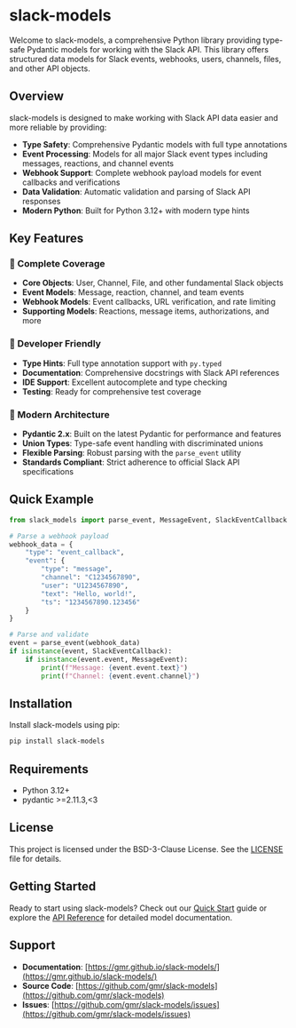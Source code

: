 # slack-models

Welcome to slack-models, a comprehensive Python library providing type-safe Pydantic models for working with the Slack API. This library offers structured data models for Slack events, webhooks, users, channels, files, and other API objects.

## Overview

slack-models is designed to make working with Slack API data easier and more reliable by providing:

- **Type Safety**: Comprehensive Pydantic models with full type annotations
- **Event Processing**: Models for all major Slack event types including messages, reactions, and channel events
- **Webhook Support**: Complete webhook payload models for event callbacks and verifications
- **Data Validation**: Automatic validation and parsing of Slack API responses
- **Modern Python**: Built for Python 3.12+ with modern type hints

## Key Features

### 🎯 Complete Coverage
- **Core Objects**: User, Channel, File, and other fundamental Slack objects
- **Event Models**: Message, reaction, channel, and team events
- **Webhook Models**: Event callbacks, URL verification, and rate limiting
- **Supporting Models**: Reactions, message items, authorizations, and more

### 🔧 Developer Friendly
- **Type Hints**: Full type annotation support with `py.typed`
- **Documentation**: Comprehensive docstrings with Slack API references
- **IDE Support**: Excellent autocomplete and type checking
- **Testing**: Ready for comprehensive test coverage

### 🚀 Modern Architecture
- **Pydantic 2.x**: Built on the latest Pydantic for performance and features
- **Union Types**: Type-safe event handling with discriminated unions
- **Flexible Parsing**: Robust parsing with the `parse_event` utility
- **Standards Compliant**: Strict adherence to official Slack API specifications

## Quick Example

```python
from slack_models import parse_event, MessageEvent, SlackEventCallback

# Parse a webhook payload
webhook_data = {
    "type": "event_callback",
    "event": {
        "type": "message",
        "channel": "C1234567890",
        "user": "U1234567890",
        "text": "Hello, world!",
        "ts": "1234567890.123456"
    }
}

# Parse and validate
event = parse_event(webhook_data)
if isinstance(event, SlackEventCallback):
    if isinstance(event.event, MessageEvent):
        print(f"Message: {event.event.text}")
        print(f"Channel: {event.event.channel}")
```

## Installation

Install slack-models using pip:

```bash
pip install slack-models
```

## Requirements

- Python 3.12+
- pydantic >=2.11.3,<3

## License

This project is licensed under the BSD-3-Clause License. See the [LICENSE](https://github.com/gmr/slack-models/blob/main/LICENSE) file for details.

## Getting Started

Ready to start using slack-models? Check out our [Quick Start](quickstart.md) guide or explore the [API Reference](api/models.md) for detailed model documentation.

## Support

- **Documentation**: [https://gmr.github.io/slack-models/](https://gmr.github.io/slack-models/)
- **Source Code**: [https://github.com/gmr/slack-models](https://github.com/gmr/slack-models)
- **Issues**: [https://github.com/gmr/slack-models/issues](https://github.com/gmr/slack-models/issues)
